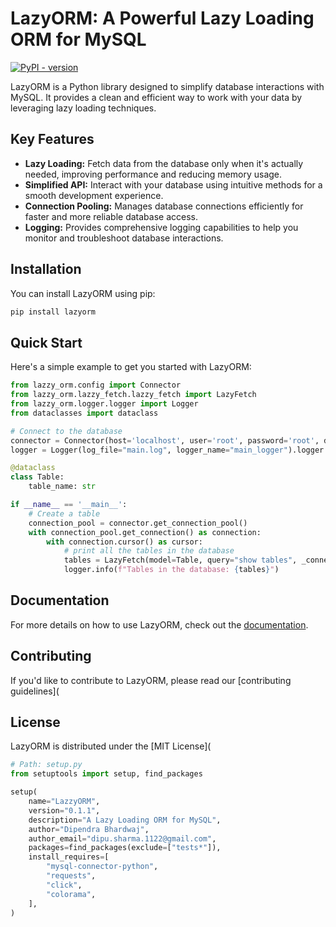 # LazyORM: A Powerful Lazy Loading ORM for MySQL

[![PyPI - version](https://badge.fury.io/py/LazzyORM.svg)](https://pypi.org/project/LazzyORM/)

LazyORM is a Python library designed to simplify database interactions with MySQL. It provides a clean and efficient way to work with your data by leveraging lazy loading techniques.

## Key Features

* **Lazy Loading:** Fetch data from the database only when it's actually needed, improving performance and reducing memory usage.
* **Simplified API:** Interact with your database using intuitive methods for a smooth development experience.
* **Connection Pooling:** Manages database connections efficiently for faster and more reliable database access.
* **Logging:** Provides comprehensive logging capabilities to help you monitor and troubleshoot database interactions.

## Installation

You can install LazyORM using pip:

```bash
pip install lazyorm
```

## Quick Start

Here's a simple example to get you started with LazyORM:

```python
from lazzy_orm.config import Connector
from lazzy_orm.lazzy_fetch.lazzy_fetch import LazyFetch
from lazzy_orm.logger.logger import Logger
from dataclasses import dataclass

# Connect to the database
connector = Connector(host='localhost', user='root', password='root', database='test', port=3306)
logger = Logger(log_file="main.log", logger_name="main_logger").logger

@dataclass
class Table:
    table_name: str

if __name__ == '__main__':
    # Create a table
    connection_pool = connector.get_connection_pool()
    with connection_pool.get_connection() as connection:
        with connection.cursor() as cursor:
            # print all the tables in the database
            tables = LazyFetch(model=Table, query="show tables", _connection_pool=connection_pool).get()
            logger.info(f"Tables in the database: {tables}")
```

## Documentation

For more details on how to use LazyORM, check out the [documentation](https://github.com/Dipendra-creator).

## Contributing

If you'd like to contribute to LazyORM, please read our [contributing guidelines](

## License

LazyORM is distributed under the [MIT License](
```python
# Path: setup.py
from setuptools import setup, find_packages

setup(
    name="LazzyORM",
    version="0.1.1",
    description="A Lazy Loading ORM for MySQL",
    author="Dipendra Bhardwaj",
    author_email="dipu.sharma.1122@gmail.com",
    packages=find_packages(exclude=["tests*"]),
    install_requires=[
        "mysql-connector-python",
        "requests",
        "click",
        "colorama",
    ],
)
```
